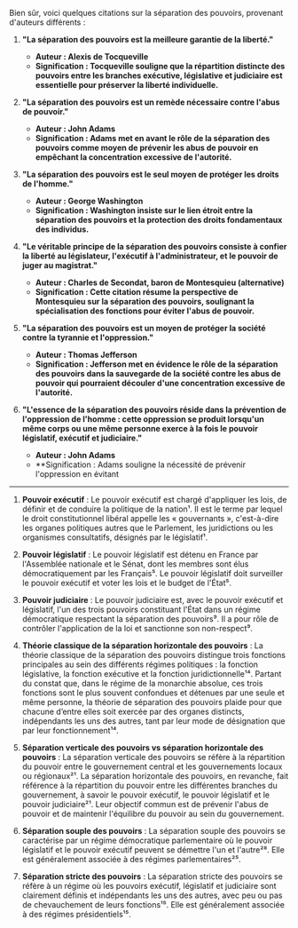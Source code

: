 Bien sûr, voici quelques citations sur la séparation des pouvoirs, provenant d'auteurs différents :

1. **"La séparation des pouvoirs est la meilleure garantie de la liberté."**
   - **Auteur : Alexis de Tocqueville**
   - **Signification : Tocqueville souligne que la répartition distincte des pouvoirs entre les branches exécutive, législative et judiciaire est essentielle pour préserver la liberté individuelle.**

2. **"La séparation des pouvoirs est un remède nécessaire contre l'abus de pouvoir."**
   - **Auteur : John Adams**
   - **Signification : Adams met en avant le rôle de la séparation des pouvoirs comme moyen de prévenir les abus de pouvoir en empêchant la concentration excessive de l'autorité.**

3. **"La séparation des pouvoirs est le seul moyen de protéger les droits de l'homme."**
   - **Auteur : George Washington**
   - **Signification : Washington insiste sur le lien étroit entre la séparation des pouvoirs et la protection des droits fondamentaux des individus.**

4. **"Le véritable principe de la séparation des pouvoirs consiste à confier la liberté au législateur, l'exécutif à l'administrateur, et le pouvoir de juger au magistrat."**
   - **Auteur : Charles de Secondat, baron de Montesquieu (alternative)**
   - **Signification : Cette citation résume la perspective de Montesquieu sur la séparation des pouvoirs, soulignant la spécialisation des fonctions pour éviter l'abus de pouvoir.**

5. **"La séparation des pouvoirs est un moyen de protéger la société contre la tyrannie et l'oppression."**
   - **Auteur : Thomas Jefferson**
   - **Signification : Jefferson met en évidence le rôle de la séparation des pouvoirs dans la sauvegarde de la société contre les abus de pouvoir qui pourraient découler d'une concentration excessive de l'autorité.**

6. **"L'essence de la séparation des pouvoirs réside dans la prévention de l'oppression de l'homme : cette oppression se produit lorsqu'un même corps ou une même personne exerce à la fois le pouvoir législatif, exécutif et judiciaire."**
   - **Auteur : John Adams**
   - **Signification : Adams souligne la nécessité de prévenir l'oppression en évitant
---
1. **Pouvoir exécutif** : Le pouvoir exécutif est chargé d'appliquer les lois, de définir et de conduire la politique de la nation¹. Il est le terme par lequel le droit constitutionnel libéral appelle les « gouvernants », c'est-à-dire les organes politiques autres que le Parlement, les juridictions ou les organismes consultatifs, désignés par le législatif¹.

2. **Pouvoir législatif** : Le pouvoir législatif est détenu en France par l'Assemblée nationale et le Sénat, dont les membres sont élus démocratiquement par les Français⁵. Le pouvoir législatif doit surveiller le pouvoir exécutif et voter les lois et le budget de l'État⁵.

3. **Pouvoir judiciaire** : Le pouvoir judiciaire est, avec le pouvoir exécutif et législatif, l'un des trois pouvoirs constituant l'État dans un régime démocratique respectant la séparation des pouvoirs⁹. Il a pour rôle de contrôler l'application de la loi et sanctionne son non-respect⁹.

4. **Théorie classique de la séparation horizontale des pouvoirs** : La théorie classique de la séparation des pouvoirs distingue trois fonctions principales au sein des différents régimes politiques : la fonction législative, la fonction exécutive et la fonction juridictionnelle¹⁴. Partant du constat que, dans le régime de la monarchie absolue, ces trois fonctions sont le plus souvent confondues et détenues par une seule et même personne, la théorie de séparation des pouvoirs plaide pour que chacune d’entre elles soit exercée par des organes distincts, indépendants les uns des autres, tant par leur mode de désignation que par leur fonctionnement¹⁴.

5. **Séparation verticale des pouvoirs vs séparation horizontale des pouvoirs** : La séparation verticale des pouvoirs se réfère à la répartition du pouvoir entre le gouvernement central et les gouvernements locaux ou régionaux²¹. La séparation horizontale des pouvoirs, en revanche, fait référence à la répartition du pouvoir entre les différentes branches du gouvernement, à savoir le pouvoir exécutif, le pouvoir législatif et le pouvoir judiciaire²¹. Leur objectif commun est de prévenir l'abus de pouvoir et de maintenir l'équilibre du pouvoir au sein du gouvernement.

6. **Séparation souple des pouvoirs** : La séparation souple des pouvoirs se caractérise par un régime démocratique parlementaire où le pouvoir législatif et le pouvoir exécutif peuvent se démettre l'un et l'autre²⁸. Elle est généralement associée à des régimes parlementaires²⁵.

7. **Séparation stricte des pouvoirs** : La séparation stricte des pouvoirs se réfère à un régime où les pouvoirs exécutif, législatif et judiciaire sont clairement définis et indépendants les uns des autres, avec peu ou pas de chevauchement de leurs fonctions¹⁵. Elle est généralement associée à des régimes présidentiels¹⁵.